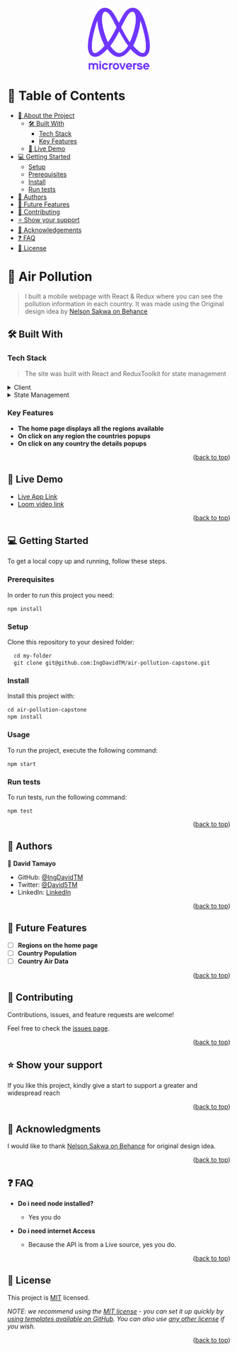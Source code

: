 <a name="readme-top"></a>

<div align="center">

  <img src="murple_logo.png" alt="logo" width="140"  height="auto" />
  <br/>

</div>

# 📗 Table of Contents

- [📖 About the Project](#about-project)
  - [🛠 Built With](#built-with)
    - [Tech Stack](#tech-stack)
    - [Key Features](#key-features)
  - [🚀 Live Demo](#live-demo)
- [💻 Getting Started](#getting-started)
  - [Setup](#setup)
  - [Prerequisites](#prerequisites)
  - [Install](#install)
  - [Run tests](#run-tests)
- [👥 Authors](#authors)
- [🔭 Future Features](#future-features)
- [🤝 Contributing](#contributing)
- [⭐️ Show your support](#support)
- [🙏 Acknowledgements](#acknowledgements)
- [❓ FAQ](#faq)
- [📝 License](#license)

# 📖 Air Pollution <a name="about-project"></a>

> I built a mobile webpage with React & Redux where you can see the pollution information in each country. It was made using the Original design idea by [Nelson Sakwa on Behance](https://www.behance.net/sakwadesignstudio)


## 🛠 Built With <a name="built-with"></a>

### Tech Stack <a name="tech-stack"></a>

> The site was built with React and ReduxToolkit for state management 

<details>
  <summary>Client</summary>
  <ul>
    <li><a href="https://reactjs.org/">React.js</a></li>
  </ul>
</details>

<details>
  <summary>State Management </summary>
  <ul>
    <li><a href="https://redux-toolkit.org/">Redux-toolkit</a></li>
  </ul>
</details>



### Key Features <a name="key-features"></a>


- **The home page displays all the regions available**
- **On click on any region the countries popups**
- **On click on any country the details popups**

<p align="right">(<a href="#readme-top">back to top</a>)</p>


## 🚀 Live Demo <a name="live-demo"></a>


- [Live App Link](https://stupendous-tarsier-fe9166.netlify.app/)
- [Loom video link](https://www.loom.com/share/16945521026d41d99b830c98000791f0)

<p align="right">(<a href="#readme-top">back to top</a>)</p>


## 💻 Getting Started <a name="getting-started"></a>

To get a local copy up and running, follow these steps.

### Prerequisites

In order to run this project you need:

```
npm install 

```
### Setup

Clone this repository to your desired folder:

```
  cd my-folder
  git clone git@github.com:IngDavidTM/air-pollution-capstone.git
```

### Install

Install this project with:


```
cd air-pollution-capstone
npm install
```

### Usage

To run the project, execute the following command:

```
npm start
```

### Run tests

To run tests, run the following command:


```
npm test
```

<p align="right">(<a href="#readme-top">back to top</a>)</p>


## 👥 Authors <a name="authors"></a>


👤 **David Tamayo**

- GitHub: [@IngDavidTM](https://github.com/IngDavidTM)
- Twitter: [@David5TM](https://twitter.com/David5TM)
- LinkedIn: [LinkedIn](https://www.linkedin.com/in/ing-david-tamayo)


<p align="right">(<a href="#readme-top">back to top</a>)</p>

## 🔭 Future Features <a name="future-features"></a>


- [ ] **Regions on the home page**
- [ ] **Country Population**
- [ ] **Country Air Data**

<p align="right">(<a href="#readme-top">back to top</a>)</p>


## 🤝 Contributing <a name="contributing"></a>

Contributions, issues, and feature requests are welcome!

Feel free to check the [issues page](../../issues/).

<p align="right">(<a href="#readme-top">back to top</a>)</p>

<!-- SUPPORT -->

## ⭐️ Show your support <a name="support"></a>

If you like this project, kindly give a start to support a greater and widespread reach

<p align="right">(<a href="#readme-top">back to top</a>)</p>


## 🙏 Acknowledgments <a name="acknowledgements"></a>

I would like to thank [Nelson Sakwa on Behance](https://www.behance.net/sakwadesignstudio) for original design idea.

<p align="right">(<a href="#readme-top">back to top</a>)</p>


## ❓ FAQ <a name="faq"></a>


- **Do i need node installed?**

  - Yes you do

- **Do i need internet Access**

  - Because the API is from a Live source, yes you do.

<p align="right">(<a href="#readme-top">back to top</a>)</p>


## 📝 License <a name="license"></a>

This project is [MIT](./LICENSE) licensed.

_NOTE: we recommend using the [MIT license](https://choosealicense.com/licenses/mit/) - you can set it up quickly by [using templates available on GitHub](https://docs.github.com/en/communities/setting-up-your-project-for-healthy-contributions/adding-a-license-to-a-repository). You can also use [any other license](https://choosealicense.com/licenses/) if you wish._

<p align="right">(<a href="#readme-top">back to top</a>)</p>
